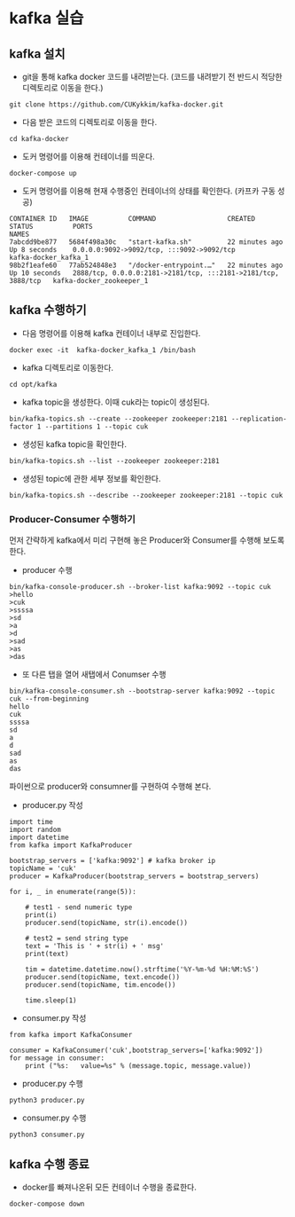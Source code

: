 # kafka 실습

## kafka 설치
- git을 통해 kafka docker 코드를 내려받는다.  (코드를 내려받기 전 반드시 적당한 디렉토리로 이동을 한다.)


```
git clone https://github.com/CUKykkim/kafka-docker.git
```

- 다음 받은 코드의 디렉토리로 이동을 한다.

```
cd kafka-docker
```

- 도커 명령어를 이용해 컨테이너를 띄운다.

```
docker-compose up
```

- 도커 명령어를 이용해 현재 수행중인 컨테이너의 상태를 확인한다. (카프카 구동 성공)

```
CONTAINER ID   IMAGE          COMMAND                  CREATED          STATUS          PORTS                                                           NAMES
7abcdd9be877   5684f498a30c   "start-kafka.sh"         22 minutes ago   Up 8 seconds    0.0.0.0:9092->9092/tcp, :::9092->9092/tcp                       kafka-docker_kafka_1
98b2f1eafe60   77ab524848e3   "/docker-entrypoint.…"   22 minutes ago   Up 10 seconds   2888/tcp, 0.0.0.0:2181->2181/tcp, :::2181->2181/tcp, 3888/tcp   kafka-docker_zookeeper_1
```

## kafka 수행하기

- 다음 명령어를 이용해 kafka 컨테이너 내부로 진입한다.

```
docker exec -it  kafka-docker_kafka_1 /bin/bash
```

- kafka 디렉토리로 이동한다. 

```
cd opt/kafka
```

- kafka topic을 생성한다. 이때 cuk라는 topic이 생성된다.

```
bin/kafka-topics.sh --create --zookeeper zookeeper:2181 --replication-factor 1 --partitions 1 --topic cuk
```


- 생성된 kafka topic을 확인한다.

```
bin/kafka-topics.sh --list --zookeeper zookeeper:2181
```

- 생성된 topic에 관한 세부 정보를 확인한다.
```
bin/kafka-topics.sh --describe --zookeeper zookeeper:2181 --topic cuk
```

### Producer-Consumer 수행하기

먼저 간략하게 kafka에서 미리 구현해 놓은 Producer와 Consumer를 수행해 보도록한다.

- producer 수행

```
bin/kafka-console-producer.sh --broker-list kafka:9092 --topic cuk
>hello
>cuk
>ssssa
>sd
>a
>d
>sad
>as
>das
```

- 또 다른 탭을 열어 새탭에서 Conumser 수행

```
bin/kafka-console-consumer.sh --bootstrap-server kafka:9092 --topic cuk --from-beginning
hello
cuk
ssssa
sd
a
d
sad
as
das
```

파이썬으로 producer와 consumner를 구현하여 수행해 본다. 

- producer.py 작성

```
import time
import random
import datetime
from kafka import KafkaProducer

bootstrap_servers = ['kafka:9092'] # kafka broker ip
topicName = 'cuk'
producer = KafkaProducer(bootstrap_servers = bootstrap_servers)

for i, _ in enumerate(range(5)):

    # test1 - send numeric type
    print(i)
    producer.send(topicName, str(i).encode())

    # test2 = send string type
    text = 'This is ' + str(i) + ' msg'
    print(text)

    tim = datetime.datetime.now().strftime('%Y-%m-%d %H:%M:%S')
    producer.send(topicName, text.encode())
    producer.send(topicName, tim.encode())

    time.sleep(1)
```


- consumer.py 작성

```
from kafka import KafkaConsumer

consumer = KafkaConsumer('cuk',bootstrap_servers=['kafka:9092'])
for message in consumer:
    print ("%s:   value=%s" % (message.topic, message.value))
```

- producer.py 수행

```
python3 producer.py
```


- consumer.py 수행

```
python3 consumer.py
```

## kafka 수행 종료

- docker를 빠져나온뒤 모든 컨테이너 수행을 종료한다. 

```
docker-compose down
```